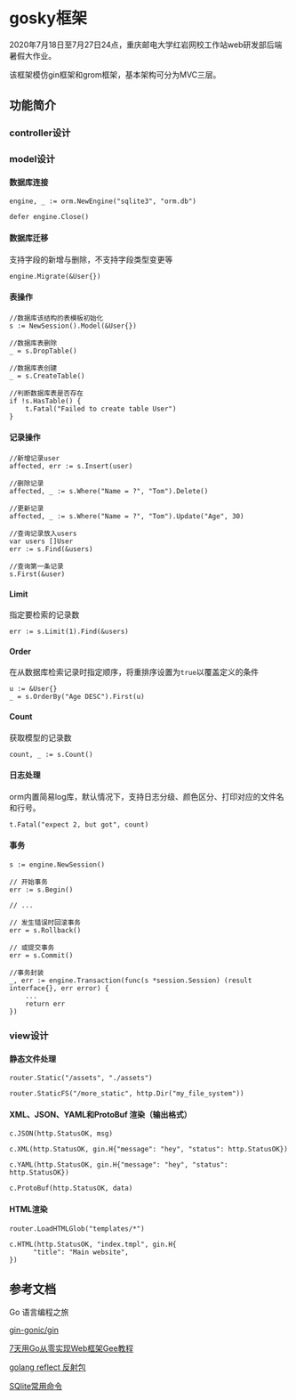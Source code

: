 # gosky框架

2020年7月18日至7月27日24点，重庆邮电大学红岩网校工作站web研发部后端暑假大作业。

该框架模仿gin框架和grom框架，基本架构可分为MVC三层。

## 功能简介

### controller设计

### model设计

#### 数据库连接

```
engine, _ := orm.NewEngine("sqlite3", "orm.db")

defer engine.Close()
```

#### 数据库迁移

 支持字段的新增与删除，不支持字段类型变更等

```
engine.Migrate(&User{})
```

#### 表操作

```
//数据库该结构的表模板初始化
s := NewSession().Model(&User{})

//数据库表删除
_ = s.DropTable()

//数据库表创建
_ = s.CreateTable()

//判断数据库表是否存在
if !s.HasTable() {
	t.Fatal("Failed to create table User")
}
```

#### 记录操作

```
//新增记录user
affected, err := s.Insert(user)

//删除记录
affected, _ := s.Where("Name = ?", "Tom").Delete()

//更新记录
affected, _ := s.Where("Name = ?", "Tom").Update("Age", 30)

//查询记录放入users
var users []User
err := s.Find(&users)

//查询第一条记录
s.First(&user)
```

#### Limit

指定要检索的记录数

```
err := s.Limit(1).Find(&users)
```

#### Order

 在从数据库检索记录时指定顺序，将重排序设置为`true`以覆盖定义的条件 

```
u := &User{}
_ = s.OrderBy("Age DESC").First(u)
```

#### Count

 获取模型的记录数 

```
count, _ := s.Count()
```

#### 日志处理

orm内置简易log库，默认情况下，支持日志分级、颜色区分、打印对应的文件名和行号。

```
t.Fatal("expect 2, but got", count)
```

#### 事务

```
s := engine.NewSession()

// 开始事务
err := s.Begin()

// ...

// 发生错误时回滚事务
err = s.Rollback()

// 或提交事务
err = s.Commit()

//事务封装
_, err := engine.Transaction(func(s *session.Session) (result interface{}, err error) {
    ...
    return err
})
```

### view设计

#### 静态文件处理

```
router.Static("/assets", "./assets")

router.StaticFS("/more_static", http.Dir("my_file_system"))
```

#### XML、JSON、YAML和ProtoBuf 渲染（输出格式）

```
c.JSON(http.StatusOK, msg)

c.XML(http.StatusOK, gin.H{"message": "hey", "status": http.StatusOK})

c.YAML(http.StatusOK, gin.H{"message": "hey", "status": http.StatusOK})

c.ProtoBuf(http.StatusOK, data)
```

#### HTML渲染

```
router.LoadHTMLGlob("templates/*")

c.HTML(http.StatusOK, "index.tmpl", gin.H{
      "title": "Main website",
})
```

## 参考文档

Go 语言编程之旅

[gin-gonic/gin](https://github.com/gin-gonic/gin)

[7天用Go从零实现Web框架Gee教程](https://geektutu.com/post/gee.html)

[golang reflect 反射包](https://www.jianshu.com/p/1333fd84e3be)

[SQlite常用命令](https://www.runoob.com/sqlite/sqlite-commands.html)